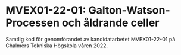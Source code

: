 # MVEX01-22-01: Galton-Watson-Processen och åldrande celler

Samtlig kod för genomförandet av kandidatarbetet MVEX01-22-01 på Chalmers Tekniska Högskola våren 2022. 
